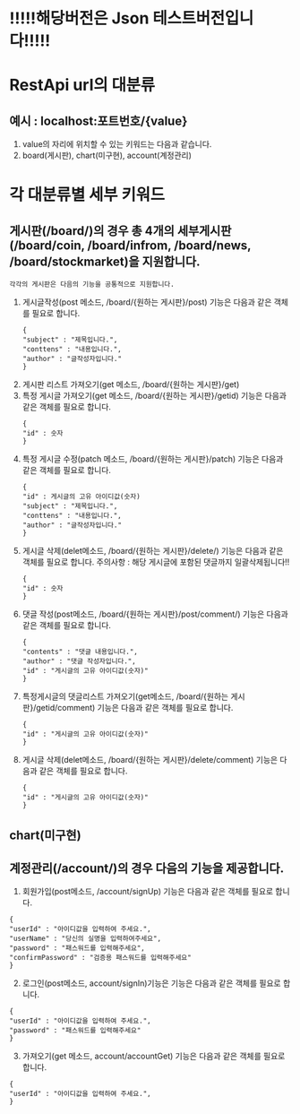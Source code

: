 <h1> !!!!!해당버전은 Json 테스트버전입니다!!!!!</h1>

<h1> RestApi url의 대분류</h1>
<h2> 예시 : localhost:포트번호/{value}</h2>

1. value의 자리에 위치할 수 있는 키워드는 다음과 같습니다.
2. board(게시판), chart(미구현), account(계정관리)

<h1> 각 대분류별 세부 키워드 </h1>

<h2> 게시판(/board/)의 경우 총 4개의 세부게시판(/board/coin, /board/infrom, /board/news, /board/stockmarket)을 지원합니다.</h2>

    각각의 게시판은 다음의 기능을 공통적으로 지원합니다.

1. 게시글작성(post 메소드, /board/{원하는 게시판}/post) 기능은 다음과 같은 객체를 필요로 합니다.
   ````
   {
   "subject" : "제목입니다.",
   "conttens" : "내용입니다.",
   "author" : "글작성자입니다."
   }
   ````
2. 게시판 리스트 가져오기(get 메소드, /board/{원하는 게시판}/get)
3. 특정 게시글 가져오기(get 메소드, /board/{원하는 게시판}/getid) 기능은 다음과 같은 객체를 필요로 합니다.
   ````
   {
   "id" : 숫자
   }
   ````
4. 특정 게시글 수정(patch 메소드, /board/{원하는 게시판}/patch) 기능은 다음과 같은 객체를 필요로 합니다.
   ````
   {
   "id" : 게시글의 고유 아이디값(숫자)
   "subject" : "제목입니다.",
   "conttens" : "내용입니다.",
   "author" : "글작성자입니다."
   }
   ````
5. 게시글 삭제(delet메소드, /board/{원하는 게시판}/delete/) 기능은 다음과 같은 객체를 필요로 합니다.
   주의사항 : 해당 게시글에 포함된 댓글까지 일괄삭제됩니다!!
   ````
   {
   "id" : 숫자
   }
   ````
6. 댓글 작성(post메소드, /board/{원하는 게시판}/post/comment/) 기능은 다음과 같은 객체를 필요로 합니다.
   ````
   {
   "contents" : "댓글 내용입니다.",
   "author" : "댓글 작성자입니다.",
   "id" : "게시글의 고유 아이디값(숫자)"
   }
   ````
7. 특정게시글의 댓글리스트 가져오기(get메소드, /board/{원하는 게시판}/getid/comment) 기능은 다음과 같은 객체를 필요로 합니다.
   ````
   {
   "id" : "게시글의 고유 아이디값(숫자)"
   }
   ````
8. 게시글 삭제(delet메소드, /board/{원하는 게시판}/delete/comment) 기능은 다음과 같은 객체를 필요로 합니다.
   ````
   {
   "id" : "게시글의 고유 아이디값(숫자)"
   }
   ````


<h2> chart(미구현) </h2>

<h2> 계정관리(/account/)의 경우 다음의 기능을 제공합니다. </h2>

   1. 회원가입(post메소드, /account/signUp) 기능은 다음과 같은 객체를 필요로 합니다.
````
{
"userId" : "아이디값을 입력하여 주세요.",
"userName" : "당신의 실명을 입력하여주세요",
"password" : "패스워드를 입력해주세요",
"confirmPassword" : "검증용 패스워드를 입력해주세요"
}
````
   2. 로그인(post메소드, account/signIn)기능은 기능은 다음과 같은 객체를 필요로 합니다.
````
{
"userId" : "아이디값을 입력하여 주세요.",
"password" : "패스워드를 입력해주세요"
}
````
   3. 가져오기(get 메소드, account/accountGet) 기능은 다음과 같은 객체를 필요로 합니다.
````
{
"userId" : "아이디값을 입력하여 주세요.",
}
````
